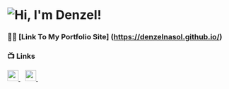  # ![Hi, I'm Denzel!](https://readme-typing-svg.herokuapp.com?color=%2336BCF7&size=21+&duration=2000&center=true&vCenter=true&multiline=true&width=200&height=40&lines=-Hi%2C+I'm+Denzel!👋🏼;+;+)
 
### 👨‍💻 [Link To My Portfolio Site] (https://denzelnasol.github.io/)

### 📺 Links
  <a href="https://www.linkedin.com/in/denzelnasol/">
    <img width="25px" src="https://www.vectorlogo.zone/logos/linkedin/linkedin-icon.svg" />
  </a>&ensp;
  <a href="mailto:denzelnasol@gmail.com">
   <img width="25px" src="https://www.vectorlogo.zone/logos/gmail/gmail-icon.svg" />
  </a>&ensp;
